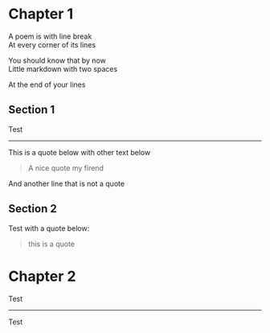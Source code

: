 # Chapter 1

A poem is with line break  
At every corner of its lines

You should know that by now  
Little markdown with two spaces

At the end of your lines

## Section 1

Test

***

This is a quote below with other text below

> A nice quote my firend

And another line that is not a quote

## Section 2

Test with a quote below: 

> this is a quote

# Chapter 2

Test

***

Test



